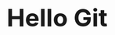 <!DOCTYPE html>
<html lang="en">
<head>
    <meta charset="UTF-8">
    <title>Document</title>
    <style type="text/css">
        h1{
            text-align: center;
            font-size: 50px;
        }
    </style>
</head>
<body>
    <h1>Hello Git</h1>   
</body>
</html>
